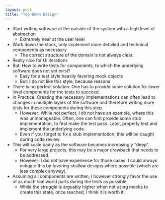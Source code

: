 ```yaml
---
layout: post
title: "Top-Down Design"
---
```


- Start writing software at the outside of the system with a high level of abstraction
  - Extremely near at the user level
- Work down the stack, only implement more detailed and technical components as necessary
  - The correct structure of the domain is not always clear.
- Really nice for UI iterations
- But: How to write tests for components, to which the underlying software does not yet exist?
  - Easy for a test style heavily favoring mock objects
  - But: I do not like this style, because reasons
- There is no perfect solution: One has to provide some solution for lower level components for the tests to succeed.
- In Practice: Creating the necessary implementations can often lead to changes in multiple layers of the software
  and therefore writing more tests for these components during this step.
  - However: While not perfect, I dit not have an example, where this was unmanageable. Often, one can first provide some stub implementation, to first make the test pass. Later, properly test and implement the underlying code.
  - Even if you forget to fix a stub implementation, this will be caught during code review.
- This will scale badly as the software becomes increasingly "deep".
  - For very large projects, this may be a major drawback that needs to be addressed.
  - However: I did not have experience for those cases. I could always mitigate this by favoring shallow designs
    where possible (which are less complex anyway).
- Assuming all components are written, I however strongly favor the use of as much real world parts during the tests
  as possible.
  - While the struggle is arguably higher when not using mocks to create this state, once reached, I think it is worth it.
